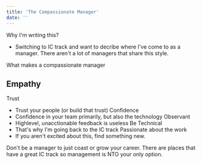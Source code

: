 ```yaml
---
title: 'The Compassionate Manager'
date: ''
---
```


Why I'm writing this?
- Switching to IC track and want to decribe where I've come to as a manager. There aren't a lot of managers that share this style.

What makes a compassionate manager

Empathy
- 
Trust
- Trust your people (or build that trust)
Confidence
- Confidence in your team primarily, but also the technology
Observant
- Highlevel, unacctionable feedback is useless
Be Technical
- That's why I'm going back to the IC track
Passionate about the work
- If you aren't excited about this, find something new. 


Don't be a manager to just coast or grow your career. There are places that have a great IC track so management is NTO your only option. 